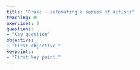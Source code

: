 ```yaml
---
title: "Drake - automating a series of actions"
teaching: 0
exercises: 0
questions:
- "Key question"
objectives:
- "First objective."
keypoints:
- "First key point."
---
```

